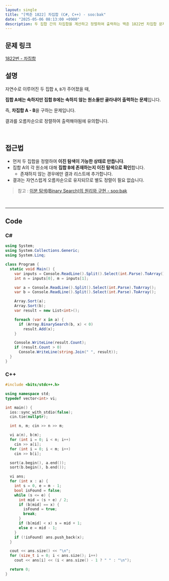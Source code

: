 ```yaml
---
layout: single
title: "[백준 1822] 차집합 (C#, C++) - soo:bak"
date: "2025-05-06 08:13:00 +0900"
description: 두 집합 간의 차집합을 계산하고 정렬하여 출력하는 백준 1822번 차집합 문제의 C# 및 C++ 풀이 및 해설
---
```


## 문제 링크
[1822번 - 차집합](https://www.acmicpc.net/problem/1822)

## 설명
자연수로 이루어진 두 집합 `A`, `B`가 주어졌을 때,

**집합 A에는 속하지만 집합 B에는 속하지 않는 원소들만 골라내어 출력하는 문제**입니다.

즉, **차집합 A - B**을 구하는 문제입니다.

결과를 오름차순으로 정렬하여 출력해야됨에 유의합니다.

<br>

## 접근법
- 먼저 두 집합을 정렬하여 **이진 탐색이 가능한 상태로 만듭니다**.
- 집합 A의 각 원소에 대해 **집합 B에 존재하는지 이진 탐색으로 확인**합니다.
  - 존재하지 않는 경우에만 결과 리스트에 추가합니다.
- 결과는 자연스럽게 오름차순으로 유지되므로 별도 정렬이 필요 없습니다.

> 참고 : [이분 탐색(Binary Search)의 원리와 구현 - soo:bak](https://soo-bak.github.io/algorithm/theory/binary-search/)

<br>

---

## Code

### C#

```csharp
using System;
using System.Collections.Generic;
using System.Linq;

class Program {
  static void Main() {
    var inputs = Console.ReadLine().Split().Select(int.Parse).ToArray();
    int n = inputs[0], m = inputs[1];

    var a = Console.ReadLine().Split().Select(int.Parse).ToArray();
    var b = Console.ReadLine().Split().Select(int.Parse).ToArray();

    Array.Sort(a);
    Array.Sort(b);
    var result = new List<int>();

    foreach (var x in a) {
      if (Array.BinarySearch(b, x) < 0)
        result.Add(x);
    }

    Console.WriteLine(result.Count);
    if (result.Count > 0)
      Console.WriteLine(string.Join(" ", result));
  }
}
```

### C++

```cpp
#include <bits/stdc++.h>

using namespace std;
typedef vector<int> vi;

int main() {
  ios::sync_with_stdio(false);
  cin.tie(nullptr);

  int n, m; cin >> n >> m;

  vi a(n), b(m);
  for (int i = 0; i < n; i++)
    cin >> a[i];
  for (int i = 0; i < m; i++)
    cin >> b[i];

  sort(a.begin(), a.end());
  sort(b.begin(), b.end());

  vi ans;
  for (int x : a) {
    int s = 0, e = m - 1;
    bool isFound = false;
    while (s <= e) {
      int mid = (s + e) / 2;
      if (b[mid] == x) {
        isFound = true;
        break;
      }
      if (b[mid] < x) s = mid + 1;
      else e = mid - 1;
    }
    if (!isFound) ans.push_back(x);
  }

  cout << ans.size() << "\n";
  for (size_t i = 0; i < ans.size(); i++)
    cout << ans[i] << (i < ans.size() - 1 ? " " : "\n");

  return 0;
}
```
